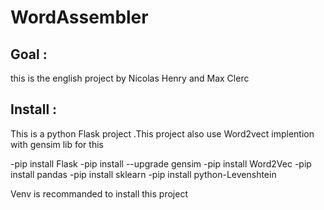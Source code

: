 # WordAssembler
## Goal :
this is the english project by Nicolas Henry and Max Clerc
## Install : 
This is a python Flask project .This project also use Word2vect implention with gensim lib  for this 

-pip install Flask
-pip install --upgrade gensim
-pip install Word2Vec
-pip install pandas
-pip install sklearn
-pip install python-Levenshtein

Venv is recommanded to install this project

